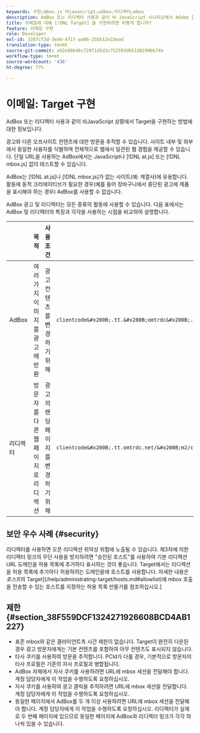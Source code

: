 ```yaml
---
keywords: 구현;mbox.js 비javascript;adbox;리디렉터;mbox
description: AdBox 또는 리디렉터 사용과 같이 비 JavaScript 시나리오에서 Adobe [!DNL Target] 을 구현하는 방법을 알아봅니다.
title: 이메일에 대해 [!DNL Target] 을 구현하려면 어떻게 합니까?
feature: 이메일 구현
role: Developer
exl-id: 3287cf3d-3ed4-471f-aa06-25bb12e23ead
translation-type: tm+mt
source-git-commit: a92e88b46c72971d5d3c752593d651d8290b674e
workflow-type: tm+mt
source-wordcount: '436'
ht-degree: 77%

---
```


# 이메일: Target 구현

AdBox 또는 리디렉터 사용과 같이 비JavaScript 상황에서 Target을 구현하는 방법에 대한 정보입니다.

광고와 다른 오프사이트 컨텐츠에 대한 방문을 추적할 수 있습니다. 사이트 내부 및 외부에서 동일한 사용자를 식별하며 전체적으로 웹에서 일관된 웹 경험을 제공할 수 있습니다. 단일 URL을 사용하는 AdBox에서는 JavaScript나 [!DNL at.js] 또는 [!DNL mbox.js] 없이 테스트할 수 있습니다.

AdBox는 [!DNL at.js]나 [!DNL mbox.js]가 없는 사이트(예: 계열사)에 유용합니다. 활동에 동적 크리에이티브가 필요한 경우(예를 들어 장바구니에서 중단된 광고에 제품을 표시해야 하는 경우) AdBox를 사용할 수 없습니다.

AdBox 광고 및 리디렉터는 모든 종류의 활동에 사용할 수 있습니다. 다음 표에서는 AdBox 및 리디렉터의 특징과 각각을 사용하는 시점을 비교하여 설명합니다.

|  | 목적 | 사용 조건 | URL 구조 | 오퍼 유형 | 오퍼 컨텐츠 |
|--- |--- |--- |--- |--- |--- |
| AdBox | 여러 가지 이미지를 광고에 반환 | 광고 컨텐츠를 변경하기 위해 | `clientcode&#x200B;.tt.&#x200B;omtrdc&#x200B;.net/&#x200B;m2&#x200B;/&#x200B;clientcode/ubox/&#x200B;image?` | 리디렉션 오퍼 | 이미지의 URL |
| 리디렉터 | 방문자를 다른 웹 페이지로 리디렉션 | 광고의 랜딩 페이지를 변경하기 위해 | `clientcode&#x200B;.tt.omtrdc.net/&#x200B;m2/clientcode&#x200B;/ubox/page?` | 리디렉션 오퍼 | 페이지의 URL |

## 보안 우수 사례 {#security}

리디렉터를 사용하면 오픈 리디렉션 취약성 위험에 노출될 수 있습니다. 제3자에 의한 리디렉터 링크의 무단 사용을 방지하려면 &quot;승인된 호스트&quot;를 사용하여 기본 리디렉션 URL 도메인을 허용 목록에 추가하다 표시하는 것이 좋습니다. Target에서는 리디렉션을 허용 목록에 추가하다 허용하려는 도메인을에 호스트를 사용합니다. 자세한 내용은 *호스트*&#x200B;의 Target](/help/administrating-target/hosts.md#allowlist)에 mbox 호출을 전송할 수 있는 호스트를 지정하는 허용 목록 만들기를 참조하십시오.[

## 제한 {#section_38F559DCF1324271926608BCD4AB1227}

* 표준 mbox와 같은 클라이언트측 시간 제한이 없습니다. Target이 완전히 다운된 경우 광고 방문자에게는 기본 컨텐츠를 포함하여 아무 컨텐츠도 표시되지 않습니다.
* 타사 쿠키를 사용하여 방문을 추적합니다. PCId가 다를 경우, 기본적으로 방문자의 타사 프로필은 기존의 자사 프로필과 병합됩니다.
* AdBox 자체에서 자사 쿠키를 사용하려면 URL에 mbox 세션을 전달해야 합니다. 계정 담당자에게 이 작업을 수행하도록 요청하십시오.
* 자사 쿠키를 사용하여 광고 클릭을 추적하려면 URL에 mbox 세션을 전달합니다. 계정 담당자에게 이 작업을 수행하도록 요청하십시오.
* 동일한 페이지에서 AdBox를 두 개 이상 사용하려면 URL에 mbox 세션을 전달해야 합니다. 계정 담당자에게 이 작업을 수행하도록 요청하십시오. 리디렉터가 실제로 두 번째 페이지에 있으므로 동일한 페이지에 AdBox와 리디렉터 링크가 각각 하나씩 있을 수 있습니다.
